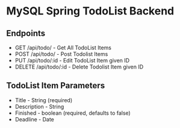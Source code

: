 # MySQL Spring TodoList Backend

## Endpoints

- GET /api/todo/ - Get All TodoList Items
- POST /api/todo/ - Post Todolist Items
- PUT /api/todo/:id - Edit TodoList Item given ID
- DELETE /api/todo/:id - Delete Todolist Item given ID

## TodoList Item Parameters

- Title - String (required)
- Description - String
- Finished - boolean (required, defaults to false)
- Deadline - Date
